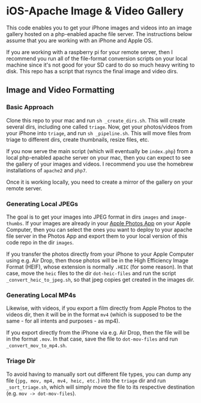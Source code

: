 # iOS-Apache Image & Video Gallery

This code enables you to get your iPhone images and videos into an image gallery hosted on a php-enabled apache file server. The instructions below assume that you are working with an iPhone and Apple OS.

If you are working with a raspberry pi for your remote server, then I recommend you run all of the file-format conversion scripts on your local machine since it's not good for your SD card to do so much heavy writing to disk. This repo has a script that rsyncs the final image and video dirs.

## Image and Video Formatting

### Basic Approach

Clone this repo to your mac and run `sh _create_dirs.sh`. This will create several dirs, including one called `triage`. Now, get your photos/videos from your iPhone into `triage`, and run `sh _pipeline.sh`. This will move files from triage to different dirs, create thumbnails, resize files, etc.

If you now serve the main script (which will eventually be `index.php`) from a local php-enabled apache server on your mac, then you can expect to see the gallery of your images and videos. I recommend you use the homebrew installations of `apache2` and `php7`.

Once it is working locally, you need to create a mirror of the gallery on your remote server.

### Generating Local JPEGs

The goal is to get your images into JPEG format in dirs `images` and `image-thumbs`. If your images are already in your [Apple Photos App](https://www.apple.com/macos/photos/) on your Apple Computer, then you can select the ones you want to deploy to your apache file server in the Photos App and export them to your local version of this code repo in the dir `images`.

If you transfer the photos directly from your iPhone to your Apple Computer using e.g. Air Drop, then those photos will be in the High Efficiency Image Format (HEIF), whose extension is normally `.HEIC` (for some reason). In that case, move the `heic` files to the dir `dot-heic-files` and run the script `_convert_heic_to_jpeg.sh`, so that jpeg copies get created in the images dir.

### Generating Local MP4s

Likewise, with videos, if you export a film directly from Apple Photos to the videos dir, then it will be in the format `mv4` (which is supposed to be the same - for all intents and purposes - as mp4).

If you export directly from the iPhone via e.g. Air Drop, then the file will be in the format `.mov`. In that case, save the file to `dot-mov-files` and run `_convert_mov_to_mp4.sh`.

### Triage Dir

To avoid having to manually sort out different file types, you can dump any file (`jpg, mov, mp4, mv4, heic, etc.`) into the `triage` dir and run `_sort_triage.sh`, which will simply move the file to its respective destination (e.g. `mov -> dot-mov-files`).
